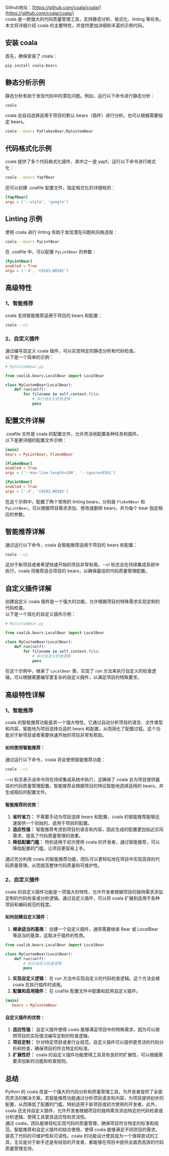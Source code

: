 Github地址：[https://github.com/coala/coala/](https://github.com/coala/coala/)<br />coala 是一款强大的代码质量管理工具，支持静态分析、格式化、linting 等任务。本文将详细介绍 coala 的主要特性，并提供更加详细和丰富的示例代码。
<a name="yeZma"></a>
## 安装 coala
首先，确保安装了 coala：
```bash
pip install coala-bears
```
<a name="kQkw3"></a>
## 静态分析示例
静态分析有助于发现代码中的潜在问题。例如，运行以下命令进行静态分析：
```bash
coala
```
coala 会自动选择适用于项目的默认 bears（插件）进行分析。也可以根据需要指定 bears。
```bash
coala --bears PyFlakesBear,MyCustomBear
```
<a name="dg19z"></a>
## 代码格式化示例
coala 提供了多个代码格式化插件，其中之一是 yapf。运行以下命令进行格式化：
```bash
coala --bears YapfBear
```
还可以创建 .coafile 配置文件，指定格式化的详细规则：
```toml
[YapfBear]
args = ['--style', 'google']
```
<a name="HiR3f"></a>
## Linting 示例
使用 coala 进行 linting 有助于发现潜在问题和风格违规：
```bash
coala --bears PyLintBear
```
在 .coafile 中，可以配置 `PyLintBear` 的参数：
```toml
[PyLintBear]
enabled = True
args = ['-d', 'C0103,W0102']
```
<a name="ftY2N"></a>
## 高级特性
<a name="pnk5D"></a>
### 1、智能推荐
coala 支持智能推荐适用于项目的 bears 和配置：
```bash
coala --ci
```
<a name="mMgNR"></a>
### 2、自定义插件
通过编写自定义 coala 插件，可以实现特定的静态分析和代码检查。<br />以下是一个简单的示例：
```python
# MyCustomBear.py

from coalib.bears.LocalBear import LocalBear

class MyCustomBear(LocalBear):
    def run(self):
        for filename in self.context.file:
            # 执行自定义检查逻辑
            pass
```
<a name="IpCpl"></a>
## 配置文件详解
.coafile 文件是 coala 的配置文件，允许灵活地配置各种任务和插件。<br />以下是更详细的配置文件示例：
```toml
[main]
bears = PyLintBear, Flake8Bear

[Flake8Bear]
enabled = True
args = ['--max-line-length=100', '--ignore=E501']

[PyLintBear]
enabled = True
args = ['-d', 'C0103,W0102']
```
在这个示例中，配置了两个常用的 linting bears，分别是 `Flake8Bear` 和 `PyLintBear`。可以根据项目需求添加、修改或删除 bears，并为每个 bear 指定相应的参数。
<a name="mnNQv"></a>
## 智能推荐详解
通过运行以下命令，coala 会智能推荐适用于项目的 bears 和配置：
```bash
coala --ci
```
这对于新项目或者希望快速开始的项目非常有用。--ci 标志会在持续集成系统中执行，coala 将推荐适合项目的 bears，以确保最佳的代码质量管理配置。
<a name="xTBKT"></a>
## 自定义插件详解
创建自定义 coala 插件是一个强大的功能，允许根据项目的特殊需求实现定制的代码检查。<br />以下是一个简化的自定义插件示例：
```python
# MyCustomBear.py

from coalib.bears.LocalBear import LocalBear

class MyCustomBear(LocalBear):
    def run(self):
        for filename in self.context.file:
            # 执行自定义检查逻辑
            pass
```
在这个示例中，继承了 `LocalBear` 类，实现了 run 方法来执行自定义的检查逻辑。可以根据需要编写更复杂的自定义插件，以满足项目的特殊要求。
<a name="ohzf2"></a>
## 高级特性详解
<a name="cmFGu"></a>
### 1、智能推荐
coala 的智能推荐功能是其一个强大特性，它通过自动分析项目的语言、文件类型和内容，智能地为项目选择合适的 bears 和配置，从而简化了配置过程。这个功能对于新项目或者需要快速开始的项目非常有帮助。
<a name="ULlpP"></a>
#### 如何使用智能推荐：
通过运行以下命令，coala 将会使用智能推荐功能：
```bash
coala --ci
```
--ci 标志表示该命令将在持续集成系统中执行，这确保了 coala 会为项目提供最佳的代码质量管理配置。智能推荐会根据项目的特征智能地选择适用的 bears，并生成相应的配置文件。
<a name="RrHrQ"></a>
#### 智能推荐的优势：

1. **省时省力：** 不需要手动为项目选择 bears 和配置，coala 的智能推荐能够迅速提供一个初始的、适用于项目的配置。
2. **适应性强：** 智能推荐考虑到项目的语言和内容，因此生成的配置更加贴近实际需求，提高了代码质量管理的效果。
3. **降低配置门槛：** 特别适用于初次使用 coala 的开发者，通过智能推荐，可以降低配置的门槛，让项目更容易上手。

通过充分利用 coala 的智能推荐功能，团队可以更轻松地在项目中实现高效的代码质量管理，从而提高整体代码质量和可维护性。
<a name="hoTgq"></a>
### 2、自定义插件
coala 的自定义插件功能是一项强大的特性，允许开发者根据项目的独特需求添加定制的代码检查或分析逻辑。通过自定义插件，可以将 coala 扩展到适用于各种项目和编码规范的程度。
<a name="ovhwX"></a>
#### 如何创建自定义插件：

1. **继承适当的基类：** 创建一个自定义插件，通常需要继承 Bear 或 LocalBear 等适当的基类，这取决于插件的性质。
```python
from coalib.bears.LocalBear import LocalBear

class MyCustomBear(LocalBear):
    def run(self):
        # 执行自定义检查逻辑
        pass
```

1. **实现自定义逻辑：** 在 run 方法中实现自定义的代码检查逻辑。这个方法会被 coala 在执行插件时调用。
2. **配置和启用插件：** 在 coafile 配置文件中配置和启用自定义插件。
```toml
[main]
   bears = MyCustomBear
```
<a name="GMPp8"></a>
#### 自定义插件的优势：

1. **适应性强：** 自定义插件使得 coala 能够满足项目中的特殊需求，因为可以按照项目的实际情况编写定制的检查逻辑。
2. **项目定制：** 针对特定项目或者行业规范，自定义插件可以提供更灵活的代码分析和检查，确保项目的符合特定的标准。
3. **扩展性好：** coala 的自定义插件功能使得工具具有良好的扩展性，可以根据需要添加新的功能和检查规则。
<a name="L3mIx"></a>
## 总结
Python 的 coala 库是一个强大的代码分析和质量管理工具，为开发者提供了全面而灵活的解决方案。其智能推荐功能通过分析项目语言和内容，为项目提供初步的配置，从而降低了配置的门槛，特别适用于新项目或初次使用的开发者。此外，coala 还支持自定义插件，允许开发者根据项目的独特需求添加特定的代码检查或分析逻辑，使得工具更具适应性和灵活性。<br />通过 coala，团队能够轻松实现代码的质量管理，确保项目符合特定的标准和规范。智能推荐和自定义插件的结合使用，使得 coala 能够满足不同项目的需求，提高了代码的可维护性和可读性。coala 的功能设计使其成为一个值得尝试的工具，无论是对于新手还是有经验的开发者，都能够在项目中提供全面而高效的代码质量管理支持。
